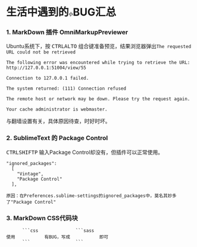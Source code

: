 # 生活中遇到的<small><small><small><small><small>小</small></small></small></small></small>BUG汇总

### 1. MarkDown 插件 OmniMarkupPreviewer

Ubuntu系统下，按 <kbd>CTRL</kbd><kbd>ALT</kbd><kbd>O</kbd> 组合键准备预览，结果浏览器弹出`The requested URL could not be retrieved`

```
The following error was encountered while trying to retrieve the URL: http://127.0.0.1:51004/view/55

Connection to 127.0.0.1 failed.

The system returned: (111) Connection refused

The remote host or network may be down. Please try the request again.

Your cache administrator is webmaster.
```

与翻墙设置有关，具体原因待查，时好时坏。

### 2. SublimeText 的 Package Control

<kbd>CTRL</kbd><kbd>SHIFT</kbd><kbd>P</kbd> 输入Package Control却没有，但插件可以正常使用。

```
"ignored_packages":
  [
    "Vintage",
    "Package Control"
  ],

原因：在Preferences.sublime-settings的ignored_packages中，莫名其妙多了"Package Control"
```

### 3. MarkDown CSS代码块

          ```css              ```sass
    使用           有BUG，写成           即可
          ```                 ```
